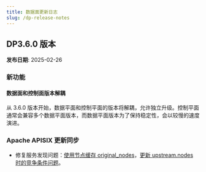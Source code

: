 ```yaml
---
title: 数据面更新日志
slug: /dp-release-notes
---
```


## DP3.6.0 版本

**发布日期**: 2025-02-26

### 新功能

#### 数据面和控制面版本解耦

从 3.6.0 版本开始，数据平面和控制平面的版本将解耦，允许独立升级。控制平面通常会兼容多个数据平面版本，而数据平面版本为了保持稳定性，会以较慢的速度演进。

### Apache APISIX 更新同步

* 修复服务发现问题：[使用节点缓存 original_nodes](https://github.com/apache/apisix/pull/10722)，[更新 upstream.nodes 时的竞争条件问题](https://github.com/apache/apisix/pull/11916)。
